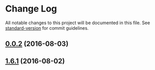# Change Log

All notable changes to this project will be documented in this file. See [standard-version](https://github.com/conventional-changelog/standard-version) for commit guidelines.

<a name="0.0.2"></a>
## [0.0.2](https://github.com/ghepesdoru/babel-plugin-module-alias-rn/compare/0.0.1-alpha.1...v0.0.2) (2016-08-03)



<a name="1.6.1"></a>
## [1.6.1](https://github.com/tleunen/babel-plugin-module-alias/compare/v1.6.0...v1.6.1) (2016-08-02)
